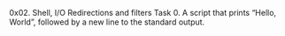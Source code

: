 0x02. Shell, I/O Redirections and filters
Task 0. A script that prints “Hello, World”, followed by a new line to the standard output.
